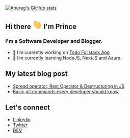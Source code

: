 <!--
**princekr96/princekr96** is a ✨ _special_ ✨ repository because its `README.md` (this file) appears on your GitHub profile.
Here are some ideas to get you started:
- 🔭 I’m currently working on ...
- 🌱 I’m currently learning ...
- 👯 I’m looking to collaborate on ...
- 🤔 I’m looking for help with ...
- 💬 Ask me about ...
- 📫 How to reach me: ...
- 😄 Pronouns: ...
- ⚡ Fun fact: ...
-->
[![Anurag's GitHub stats](https://github-readme-stats.vercel.app/api?username=princekr96)](https://github.com/princekr96/github-readme-stats)

## Hi there <img src="https://raw.githubusercontent.com/ABSphreak/ABSphreak/master/gifs/Hi.gif" width="30px"> I'm Prince

### I'm a Software Developer and Blogger.

- 🔭 I’m currently working on [Todo Fullstack App](https://github.com/PayalSasmal10/ToDo-FullStack)
- 🌱 I’m currently learning NodeJS, NextJS and Azure.

## My latest blog post
- [Spread operator, Rest Operator & Destructuring in JS](https://dev.to/princekr700/spread-operator-rest-operator-destructuring-in-js-4nbg)
- [Basic git commands every developer should know](https://dev.to/princekr700/basic-git-commands-every-developer-should-know-1854)

## Let's connect
- [Linkedin](https://www.linkedin.com/in/kumar-prince-697650b1/)
- [Twitter](https://twitter.com/princekr700)
- [DEV](https://dev.to/princekr700)
